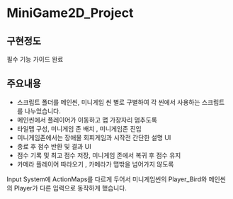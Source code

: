 # MiniGame2D_Project
## 구현정도
필수 기능 가이드 완료

## 주요내용
- 스크립트 폴더를 메인씬, 미니게임 씬 별로 구별하여 각 씬에서 사용하는 스크립트를 나누었습니다.
- 메인씬에서 플레이어가 이동하고 맵 가장자리 멈추도록
- 타일맵 구성, 미니게임 존 배치 , 미니게임존 진입
- 미니게임존에서는 장애물 회피게임과 시작전 간단한 설명 UI 
- 종료 후 점수 반환 및 결과 UI
- 점수 기록 및 최고 점수 저장, 미니게임 존에서 복귀 후 점수 유지
- 카메라 플레이어 따라오기 , 카메라가 맵밖을 넘어가지 않도록

Input System에 ActionMaps를 다르게 두어서 미니게임씬의 Player_Bird와 메인씬의 Player가 다른 입력으로 동작하게 했습니다.

